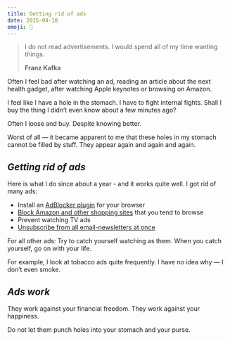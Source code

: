 ```yaml
---
title: Getting rid of ads
date: 2015-04-10
emoji: 📣
---
```


> I do not read advertisements. I would spend all of my time wanting things.
> 
> 
> **Franz Kafka**
> 

Often I feel bad after watching an ad, reading an article about the next health gadget, after watching Apple keynotes or browsing on Amazon.

I feel like I have a hole in the stomach. I have to fight internal fights. Shall I buy the thing I didn’t even know about a few minutes ago?

Often I loose and buy. Despite knowing better.

Worst of all — it became apparent to me that these holes in my stomach cannot be filled by stuff. They appear again and again and again.

## *Getting rid of ads*

Here is what I do since about a year - and it works quite well. I got rid of many ads:

- Install an [AdBlocker plugin](https://chrome.google.com/webstore/detail/adblock/gighmmpiobklfepjocnamgkkbiglidom) for your browser
- [Block Amazon and other shopping sites](https://chrome.google.com/webstore/detail/block-site/eiimnmioipafcokbfikbljfdeojpcgbh) that you tend to browse
- Prevent watching TV ads
- [Unsubscribe from all email-newsletters at once](https://unroll.me/)

For all other ads: Try to catch yourself watching as them. When you catch yourself, go on with your life.

For example, I look at tobacco ads quite frequently. I have no idea why — I don’t even smoke.

## *Ads work*

They work against your financial freedom. They work against your happiness.

Do not let them punch holes into your stomach and your purse.